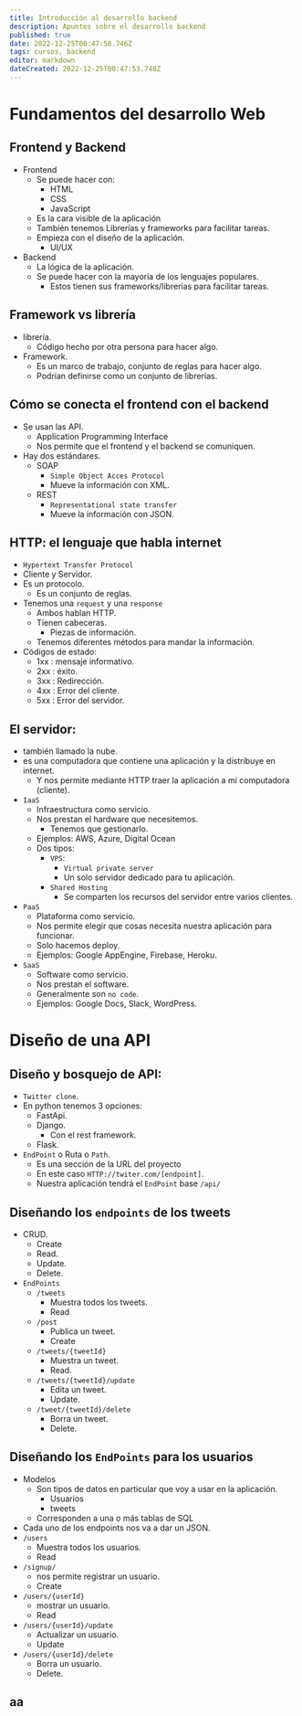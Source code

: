 ```yaml
---
title: Introducción al desarrollo backend
description: Apuntes sobre el desarrollo backend
published: true
date: 2022-12-25T00:47:58.746Z
tags: cursos, backend
editor: markdown
dateCreated: 2022-12-25T00:47:53.748Z
---
```


# Fundamentos del desarrollo Web

## Frontend y Backend

- Frontend
  - Se puede hacer con:
    - HTML
    - CSS
    - JavaScript
  - Es la cara visible de la aplicación
  - También tenemos Librerías y frameworks para facilitar tareas.
  - Empieza con el diseño de la aplicación.
    - UI/UX
- Backend
  - La lógica de la aplicación.
  - Se puede hacer con la mayoría de los lenguajes populares.
    - Estos tienen sus frameworks/librerías para facilitar tareas.

## Framework vs librería

- librería.
  - Código hecho por otra persona para hacer algo.
- Framework.
  - Es un marco de trabajo, conjunto de reglas para hacer algo.
  - Podrían definirse como un conjunto de librerías.

## Cómo se conecta el frontend con el backend

- Se usan las API.
  - Application Programming Interface
  - Nos permite que el frontend y el backend se comuniquen.
- Hay dos estándares.
  - SOAP
    - `Simple Object Acces Protocol`
    - Mueve la información con XML.
  - REST
    - `Representational state transfer`
    - Mueve la información con JSON.

## HTTP: el lenguaje que habla internet

- `Hypertext Transfer Protocol`
- Cliente y Servidor.
- Es un protocolo.
  - Es un conjunto de reglas.
- Tenemos una `request` y una `response`
  - Ambos hablan HTTP.
  - Tienen cabeceras.
    - Piezas de información.
  - Tenemos diferentes métodos para mandar la información.
- Códigos de estado:
  - 1xx : mensaje informativo.
  - 2xx : éxito.
  - 3xx : Redirección.
  - 4xx : Error del cliente.
  - 5xx : Error del servidor.

## El servidor:

- también llamado la nube.
- es una computadora que contiene una aplicación y la distribuye en
  internet.
  - Y nos permite mediante HTTP traer la aplicación a mi computadora
    (cliente).
- `IaaS`
  - Infraestructura como servicio.
  - Nos prestan el hardware que necesitemos.
    - Tenemos que gestionarlo.
  - Ejemplos: AWS, Azure, Digital Ocean
  - Dos tipos:
    - `VPS`:
      - `Virtual private server`
      - Un solo servidor dedicado para tu aplicación.
    - `Shared Hosting`
      - Se comparten los recursos del servidor entre varios clientes.
- `PaaS`
  - Plataforma como servicio.
  - Nos permite elegir que cosas necesita nuestra aplicación para
    funcionar.
  - Solo hacemos deploy.
  - Ejemplos: Google AppEngine, Firebase, Heroku.
- `SaaS`
  - Software como servicio.
  - Nos prestan el software.
  - Generalmente son `no code`.
  - Ejemplos: Google Docs, Slack, WordPress.

# Diseño de una API

## Diseño y bosquejo de API:

- `Twitter clone`.
- En python tenemos 3 opciones:
  - FastApi.
  - Django.
    - Con el rest framework.
  - Flask.
- `EndPoint` o Ruta o `Path`.
  - Es una sección de la URL del proyecto
  - En este caso `HTTP://twiter.com/[endpoint]`.
  - Nuestra aplicación tendrá el `EndPoint` base `/api/`

## Diseñando los `endpoints` de los tweets

- CRUD.
  - Create
  - Read.
  - Update.
  - Delete.
- `EndPoints`
  - `/tweets`
    - Muestra todos los tweets.
    - Read
  - `/post`
    - Publica un tweet.
    - Create
  - `/tweets/{tweetId}`
    - Muestra un tweet.
    - Read.
  - `/tweets/{tweetId}/update`
    - Edita un tweet.
    - Update.
  - `/tweet/{tweetId}/delete`
    - Borra un tweet.
    - Delete.

## Diseñando los `EndPoints` para los usuarios

- Modelos
  - Son tipos de datos en particular que voy a usar en la aplicación.
    - Usuarios
    - tweets
  - Corresponden a una o más tablas de SQL
- Cada uno de los endpoints nos va a dar un JSON.
- `/users`
  - Muestra todos los usuarios.
  - Read
- `/signup/`
  - nos permite registrar un usuario.
  - Create
- `/users/{userId}`
  - mostrar un usuario.
  - Read
- `/users/{userId}/update`
  - Actualizar un usuario.
  - Update
- `/users/{userId}/delete`
  - Borra un usuario.
  - Delete.

## aa
